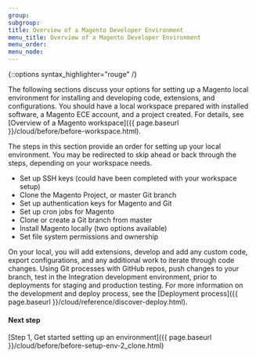 ```yaml
---
group: 
subgroup:
title: Overview of a Magento Developer Environment
menu_title: Overview of a Magento Developer Environment
menu_order:
menu_node:
---
```


{::options syntax_highlighter="rouge" /}

The following sections discuss your options for setting up a Magento local environment for installing and developing code, extensions, and configurations. You should have a local workspace prepared with installed software, a Magento ECE account, and a project created. For details, see [Overview of a Magento workspace]({{ page.baseurl }}/cloud/before/before-workspace.html).

The steps in this section provide an order for setting up your local environment. You may be redirected to skip ahead or back through the steps, depending on your workspace needs.

* Set up SSH keys (could have been completed with your workspace setup)
* Clone the Magento Project, or master Git branch
* Set up authentication keys for Magento and Git
* Set up cron jobs for Magento
* Clone or create a Git branch from master
* Install Magento locally (two options available)
* Set file system permissions and ownership

On your local, you will add extensions, develop and add any custom code, export configurations, and any additional work to iterate through code changes. Using Git processes with GitHub repos, push changes to your branch, test in the Integration development environment, prior to deployments for staging and production testing. For more information on the development and deploy process, see the [Deployment process]({{ page.baseurl }}/cloud/reference/discover-deploy.html).

#### Next step
[Step 1, Get started setting up an environment]({{ page.baseurl }}/cloud/before/before-setup-env-2_clone.html)
